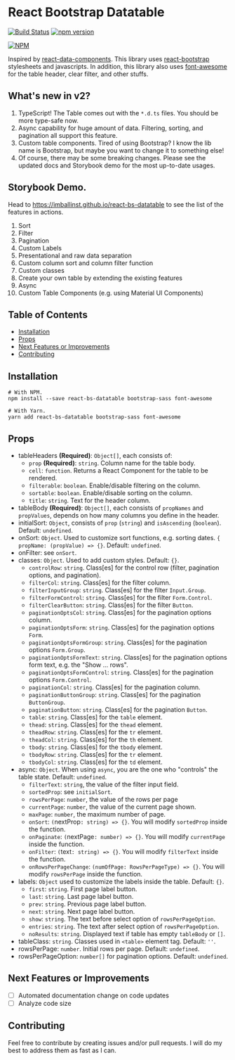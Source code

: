# React Bootstrap Datatable

[![Build Status](https://travis-ci.org/Imballinst/react-bs-datatable.svg?branch=master)](https://travis-ci.org/Imballinst/react-bs-datatable)
[![npm version](https://badge.fury.io/js/react-bs-datatable.svg)](https://badge.fury.io/js/react-bs-datatable)

[![NPM](https://nodei.co/npm/react-bs-datatable.png?downloads=true&downloadRank=true&stars=true)](https://nodei.co/npm/react-bs-datatable/)

Inspired by [react-data-components](https://github.com/carlosrocha/react-data-components). This library uses [react-bootstrap](http://react-bootstrap.github.io/) stylesheets and javascripts. In addition, this library also uses [font-awesome](http://fontawesome.io/) for the table header, clear filter, and other stuffs.

## What's new in v2?

1. TypeScript! The Table comes out with the `*.d.ts` files. You should be more type-safe now.
2. Async capability for huge amount of data. Filtering, sorting, and pagination all support this feature.
3. Custom table components. Tired of using Bootstrap? I know the lib name is Bootstrap, but maybe you want to change it to something else!
4. Of course, there may be some breaking changes. Please see the updated docs and Storybook demo for the most up-to-date usages.

## Storybook Demo.

Head to https://imballinst.github.io/react-bs-datatable to see the list of the features in actions.

1. Sort
2. Filter
3. Pagination
4. Custom Labels
5. Presentational and raw data separation
6. Custom column sort and column filter function
7. Custom classes
8. Create your own table by extending the existing features
9. Async
10. Custom Table Components (e.g. using Material UI Components)

## Table of Contents

- [Installation](#installation)
- [Props](#props)
- [Next Features or Improvements](#next-features-or-improvements)
- [Contributing](#contributing)

## Installation

```
# With NPM.
npm install --save react-bs-datatable bootstrap-sass font-awesome

# With Yarn.
yarn add react-bs-datatable bootstrap-sass font-awesome
```

## Props

- tableHeaders **(Required)**: `Object[]`, each consists of:
  - `prop` **(Required)**: `string`. Column name for the table body.
  - `cell`: `function`. Returns a React Component for the table to be rendered.
  - `filterable`: `boolean`. Enable/disable filtering on the column.
  - `sortable`: `boolean`. Enable/disable sorting on the column.
  - `title`: `string`. Text for the header column.
- tableBody **(Required)**: `Object[]`, each consists of `propNames` and `propValues`, depends on how many columns you define in the header.
- initialSort: `Object`, consists of `prop` (`string`) and `isAscending` (`boolean`). Default: `undefined`.
- onSort: `Object`. Used to customize sort functions, e.g. sorting dates. `{ propName: (propValue) => {}`. Default: `undefined`.
- onFilter: see `onSort`.
- classes: `Object`. Used to add custom styles. Default: `{}`.
  - `controlRow`: `string`. Class\[es\] for the control row (filter, pagination options, and pagination).
  - `filterCol`: `string`. Class\[es\] for the filter column.
  - `filterInputGroup`: `string`. Class\[es\] for the filter `Input.Group`.
  - `filterFormControl`: `string`. Class\[es\] for the filter `Form.Control`.
  - `filterClearButton`: `string`. Class\[es\] for the filter `Button`.
  - `paginationOptsCol`: `string`. Class\[es\] for the pagination options column.
  - `paginationOptsForm`: `string`. Class\[es\] for the pagination options `Form`.
  - `paginationOptsFormGroup`: `string`. Class\[es\] for the pagination options `Form.Group`.
  - `paginationOptsFormText`: `string`. Class\[es\] for the pagination options form text, e.g. the "Show ... rows".
  - `paginationOptsFormControl`: `string`. Class\[es\] for the pagination options `Form.Control`.
  - `paginationCol`: `string`. Class\[es\] for the pagination column.
  - `paginationButtonGroup`: `string`. Class\[es\] for the pagination `ButtonGroup`.
  - `paginationButton`: `string`. Class\[es\] for the pagination `Button`.
  - `table`: `string`. Class\[es\] for the `table` element.
  - `thead`: `string`. Class\[es\] for the `thead` element.
  - `theadRow`: `string`. Class\[es\] for the `tr` element.
  - `theadCol`: `string`. Class\[es\] for the `th` element.
  - `tbody`: `string`. Class\[es\] for the `tbody` element.
  - `tbodyRow`: `string`. Class\[es\] for the `tr` element.
  - `tbodyCol`: `string`. Class\[es\] for the `td` element.
- async: `Object`. When using `async`, you are the one who "controls" the table state. Default: `undefined`.
  - `filterText`: `string`, the value of the filter input field.
  - `sortedProp`: see `initialSort`.
  - `rowsPerPage`: `number`, the value of the rows per page
  - `currentPage`: `number`, the value of the current page shown.
  - `maxPage`: `number`, the maximum number of page.
  - `onSort`: `(`nextProp`: string) => {}`. You will modify `sortedProp` inside the function.
  - `onPaginate`: `(`nextPage`: number) => {}`. You will modify `currentPage` inside the function.
  - `onFilter`: `(`text`: string) => {}`. You will modify `filterText` inside the function.
  - `onRowsPerPageChange`: `(numOfPage: RowsPerPageType) => {}`. You will modify `rowsPerPage` inside the function.
- labels: `Object` used to customize the labels inside the table. Default: `{}`.
  - `first`: `string`. First page label button.
  - `last`: `string`. Last page label button.
  - `prev`: `string`. Previous page label button.
  - `next`: `string`. Next page label button.
  - `show`: `string`. The text before select option of `rowsPerPageOption`.
  - `entries`: `string`. The text after select option of `rowsPerPageOption`.
  - `noResults`: `string`. Displayed text if table has empty `tableBody` or `[]`.
- tableClass: `string`. Classes used in `<table>` element tag. Default: `''`.
- rowsPerPage: `number`. Initial rows per page. Default: `undefined`.
- rowsPerPageOption: `number[]` for pagination options. Default: `undefined`.

## Next Features or Improvements

- [ ] Automated documentation change on code updates
- [ ] Analyze code size

## Contributing

Feel free to contribute by creating issues and/or pull requests. I will do my best to address them as fast as I can.
